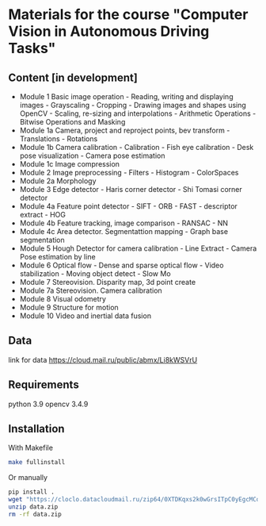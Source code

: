 # Materials for the course "Computer Vision in Autonomous Driving Tasks"

## Content [in development]

- Module 1 Basic image operation
        - Reading, writing and displaying images
        - Grayscaling
        - Cropping
        - Drawing images and shapes using OpenCV
        - Scaling, re-sizing and interpolations
        - Arithmetic Operations
        - Bitwise Operations and Masking
- Module 1a Camera, project and reproject points, bev transform
        - Translations
        - Rotations
- Module 1b Camera calibration
        - Calibration
        - Fish eye calibration
        - Desk pose visualization
        - Camera pose estimation
- Module 1c Image compression
- Module 2 Image preprocessing
        - Filters
        - Histogram
        - ColorSpaces
- Module 2a Morphology
- Module 3 Edge detector
        - Haris corner detector
        - Shi Tomasi corner detector
- Module 4a Feature point detector
        - SIFT
        - ORB
        - FAST
        - descriptor extract
        - HOG
- Module 4b Feature tracking, image comparison
        - RANSAC
        - NN
- Module 4c Area detector. Segmentattion mapping
        - Graph base segmentation
- Module 5 Hough Detector for camera calibration
        - Line Extract
        - Camera Pose estimation by line
- Module 6 Optical flow
        - Dense and sparse optical flow
        - Video stabilization
        - Moving object detect
        - Slow Mo
- Module 7 Stereovision. Disparity map, 3d point create
- Module 7a Stereovision. Camera calibration
- Module 8 Visual odometry
- Module 9 Structure for motion
- Module 10 Video and inertial data fusion

## Data
link for data https://cloud.mail.ru/public/abmx/Li8kWSVrU

## Requirements

python 3.9
opencv 3.4.9

## Installation
With Makefile
```bash
make fullinstall
```
Or manually 
```bash
pip install .
wget "https://cloclo.datacloudmail.ru/zip64/0XTDKqxs2k0wGrsITpC0yEgcMCqRb41z1p8caVEEoSRryAN7Ed1cGfp1Vs/data.zip"
unzip data.zip
rm -rf data.zip
```
